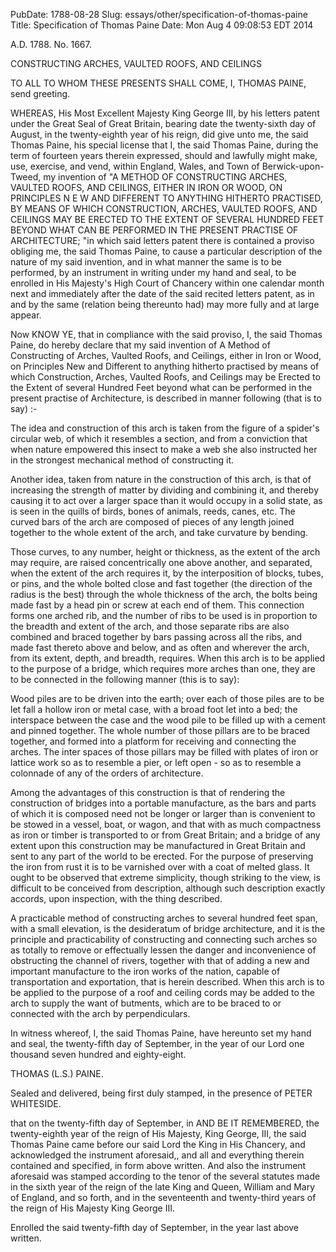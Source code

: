PubDate: 1788-08-28
Slug: essays/other/specification-of-thomas-paine
Title: Specification of Thomas Paine
Date: Mon Aug  4 09:08:53 EDT 2014

   A.D. 1788. No. 1667.

   CONSTRUCTING ARCHES, VAULTED ROOFS, AND CEILINGS

   TO ALL TO WHOM THESE PRESENTS SHALL COME, I, THOMAS PAINE, send greeting.

   WHEREAS, His Most Excellent Majesty King George III, by his letters patent
   under the Great Seal of Great Britain, bearing date the twenty-sixth day
   of August, in the twenty-eighth year of his reign, did give unto me, the
   said Thomas Paine, his special license that I, the said Thomas Paine,
   during the term of fourteen years therein expressed, should and lawfully
   might make, use, exercise, and vend, within England, Wales, and Town of
   Berwick-upon-Tweed, my invention of "A METHOD OF CONSTRUCTING ARCHES,
   VAULTED ROOFS, AND CEILINGS, EITHER IN IRON OR WOOD, ON PRINCIPLES N E W
   AND DIFFERENT TO ANYTHING HITHERTO PRACTISED, BY MEANS OF WHICH
   CONSTRUCTION, ARCHES, VAULTED ROOFS, AND CEILINGS MAY BE ERECTED TO THE
   EXTENT OF SEVERAL HUNDRED FEET BEYOND WHAT CAN BE PERFORMED IN THE
   PRESENT PRACTISE OF ARCHITECTURE; "in which said letters patent there is
   contained a proviso obliging me, the said Thomas Paine, to cause a
   particular description of the nature of my said invention, and in what
   manner the same is to be performed, by an instrument in writing under my
   hand and seal, to be enrolled in His Majesty's High Court of Chancery
   within one calendar month next and immediately after the date of the said
   recited letters patent, as in and by the same (relation being thereunto
   had) may more fully and at large appear.

   Now KNOW YE, that in compliance with the said proviso, I, the said Thomas
   Paine, do hereby declare that my said invention of A Method of
   Constructing of Arches, Vaulted Roofs, and Ceilings, either in Iron or
   Wood, on Principles New and Different to anything hitherto practised by
   means of which Construction, Arches, Vaulted Roofs, and Ceilings may be
   Erected to the Extent of several Hundred Feet beyond what can be performed
   in the present practise of Architecture, is described in manner following
   (that is to say) :-

   The idea and construction of this arch is taken from the figure of a
   spider's circular web, of which it resembles a section, and from a
   conviction that when nature empowered this insect to make a web she also
   instructed her in the strongest mechanical method of constructing it.

   Another idea, taken from nature in the construction of this arch, is that
   of increasing the strength of matter by dividing and combining it, and
   thereby causing it to act over a larger space than it would occupy in a
   solid state, as is seen in the quills of birds, bones of animals, reeds,
   canes, etc. The curved bars of the arch are composed of pieces of any
   length joined together to the whole extent of the arch, and take curvature
   by bending.

   Those curves, to any number, height or thickness, as the extent of the
   arch may require, are raised concentrically one above another, and
   separated, when the extent of the arch requires it, by the interposition
   of blocks, tubes, or pins, and the whole bolted close and fast together
   (the direction of the radius is the best) through the whole thickness of
   the arch, the bolts being made fast by a head pin or screw at each end of
   them. This connection forms one arched rib, and the number of ribs to be
   used is in proportion to the breadth and extent of the arch, and those
   separate ribs are also combined and braced together by bars passing across
   all the ribs, and made fast thereto above and below, and as often and
   wherever the arch, from its extent, depth, and breadth, requires. When
   this arch is to be applied to the purpose of a bridge, which requires more
   arches than one, they are to be connected in the following manner (this is
   to say):

   Wood piles are to be driven into the earth; over each of those piles are
   to be let fall a hollow iron or metal case, with a broad foot let into a
   bed; the interspace between the case and the wood pile to be filled up
   with a cement and pinned together. The whole number of those pillars are
   to be braced together, and formed into a platform for receiving and
   connecting the arches. The inter spaces of those pillars may be filled
   with plates of iron or lattice work so as to resemble a pier, or left open
    - so as to resemble a colonnade of any of the orders of architecture.

   Among the advantages of this construction is that of rendering the
   construction of bridges into a portable manufacture, as the bars and parts
   of which it is composed need not be longer or larger than is convenient to
   be stowed in a vessel, boat, or wagon, and that with as much compactness
   as iron or timber is transported to or from Great Britain; and a bridge of
   any extent upon this construction may be manufactured in Great Britain and
   sent to any part of the world to be erected. For the purpose of preserving
   the iron from rust it is to be varnished over with a coat of melted glass.
   It ought to be observed that extreme simplicity, though striking to the
   view, is difficult to be conceived from description, although such
   description exactly accords, upon inspection, with the thing described.

   A practicable method of constructing arches to several hundred feet span,
   with a small elevation, is the desideratum of bridge architecture, and it
   is the principle and practicability of constructing and connecting such
   arches so as totally to remove or effectually lessen the danger and
   inconvenience of obstructing the channel of rivers, together with that of
   adding a new and important manufacture to the iron works of the nation,
   capable of transportation and exportation, that is herein described. When
   this arch is to be applied to the purpose of a roof and ceiling cords may
   be added to the arch to supply the want of butments, which are to be
   braced to or connected with the arch by perpendiculars.

   In witness whereof, I, the said Thomas Paine, have hereunto set my hand
   and seal, the twenty-fifth day of September, in the year of our Lord one
   thousand seven hundred and eighty-eight.

   THOMAS (L.S.) PAINE.

   Sealed and delivered, being first duly stamped, in the presence of PETER
   WHITESIDE.

   that on the twenty-fifth day of September, in AND BE IT REMEMBERED, the
   twenty-eighth year of the reign of His Majesty, King George, III, the said
   Thomas Paine came before our said Lord the King in His Chancery, and
   acknowledged the instrument aforesaid,, and all and everything therein
   contained and specified, in form above written. And also the instrument
   aforesaid was stamped according to the tenor of the several statutes made
   in the sixth year of the reign of the late King and Queen, William and
   Mary of England, and so forth, and in the seventeenth and twenty-third
   years of the reign of His Majesty King George III.

   Enrolled the said twenty-fifth day of September, in the year last above
   written.

    
